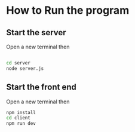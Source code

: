 # How to Run the program 

## Start the server 

Open a new terminal then

```bash

cd server
node server.js
```

## Start the front end 

Open a new terminal then

```bash 
npm install
cd client
npm run dev
```